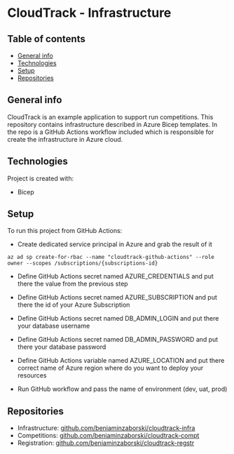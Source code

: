 # CloudTrack - Infrastructure

## Table of contents
* [General info](#general-info)
* [Technologies](#technologies)
* [Setup](#setup)
* [Repositories](#repositories)

## General info
CloudTrack is an example application to support run competitions.
This repository contains infrastructure described in Azure Bicep templates. In the repo is a GitHub Actions workflow included which is responsible for create the infrastructure in Azure cloud.

## Technologies
Project is created with:
* Bicep
	
## Setup
To run this project from GitHub Actions:
* Create dedicated service principal in Azure and grab the result of it

```
az ad sp create-for-rbac --name "cloudtrack-github-actions" --role owner --scopes /subscriptions/{subscriptions-id}
```

* Define GitHub Actions secret named AZURE_CREDENTIALS and put there the value from the previous step

* Define GitHub Actions secret named AZURE_SUBSCRIPTION and put there the id of your Azure Subscription

* Define GitHub Actions secret named DB_ADMIN_LOGIN and put there your database username

* Define GitHub Actions secret named DB_ADMIN_PASSWORD and put there your database password

* Define GitHub Actions variable named AZURE_LOCATION and put there correct name of Azure region where do you want to deploy your resources

* Run GitHub workflow and pass the name of environment (dev, uat, prod)

## Repositories
* Infrastructure: [github.com/beniaminzaborski/cloudtrack-infra](https://github.com/beniaminzaborski/cloudtrack-infra)
* Competitions: [github.com/beniaminzaborski/cloudtrack-compt](https://github.com/beniaminzaborski/cloudtrack-compt)
* Registration: [github.com/beniaminzaborski/cloudtrack-regstr](https://github.com/beniaminzaborski/cloudtrack-regstr)
